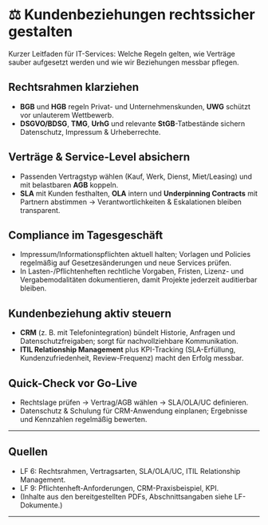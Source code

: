 # ⚖️ Kundenbeziehungen rechtssicher gestalten

Kurzer Leitfaden für IT-Services: Welche Regeln gelten, wie Verträge sauber aufgesetzt werden und wie wir Beziehungen messbar pflegen.

## Rechtsrahmen klarziehen
- **BGB** und **HGB** regeln Privat- und Unternehmenskunden, **UWG** schützt vor unlauterem Wettbewerb.
- **DSGVO/BDSG**, **TMG**, **UrhG** und relevante **StGB**-Tatbestände sichern Datenschutz, Impressum & Urheberrechte.

## Verträge & Service-Level absichern
- Passenden Vertragstyp wählen (Kauf, Werk, Dienst, Miet/Leasing) und mit belastbaren **AGB** koppeln.
- **SLA** mit Kunden festhalten, **OLA** intern und **Underpinning Contracts** mit Partnern abstimmen → Verantwortlichkeiten & Eskalationen bleiben transparent.

## Compliance im Tagesgeschäft
- Impressum/Informationspflichten aktuell halten; Vorlagen und Policies regelmäßig auf Gesetzesänderungen und neue Services prüfen.
- In Lasten-/Pflichtenheften rechtliche Vorgaben, Fristen, Lizenz- und Vergabemodalitäten dokumentieren, damit Projekte jederzeit auditierbar bleiben.

## Kundenbeziehung aktiv steuern
- **CRM** (z. B. mit Telefonintegration) bündelt Historie, Anfragen und Datenschutzfreigaben; sorgt für nachvollziehbare Kommunikation.
- **ITIL Relationship Management** plus KPI-Tracking (SLA-Erfüllung, Kundenzufriedenheit, Review-Frequenz) macht den Erfolg messbar.

## Quick-Check vor Go-Live
- Rechtslage prüfen → Vertrag/AGB wählen → SLA/OLA/UC definieren.
- Datenschutz & Schulung für CRM-Anwendung einplanen; Ergebnisse und Kennzahlen regelmäßig bewerten.

---

## Quellen
- LF 6: Rechtsrahmen, Vertragsarten, SLA/OLA/UC, ITIL Relationship Management.
- LF 9: Pflichtenheft-Anforderungen, CRM-Praxisbeispiel, KPI.
- (Inhalte aus den bereitgestellten PDFs, Abschnittsangaben siehe LF-Dokumente.)


---
